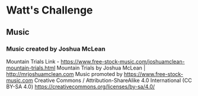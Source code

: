 # Watt's Challenge


## Music


### Music created by Joshua McLean
Mountain Trials Link - https://www.free-stock-music.com/joshuamclean-mountain-trials.html
Mountain Trials by Joshua McLean | http://mrjoshuamclean.com
Music promoted by https://www.free-stock-music.com
Creative Commons / Attribution-ShareAlike 4.0 International (CC BY-SA 4.0)
https://creativecommons.org/licenses/by-sa/4.0/

[coverage_badge]: coverage_badge.svg
[flutter_localizations_link]: https://api.flutter.dev/flutter/flutter_localizations/flutter_localizations-library.html
[internationalization_link]: https://flutter.dev/docs/development/accessibility-and-localization/internationalization
[license_badge]: https://img.shields.io/badge/license-MIT-blue.svg
[license_link]: https://opensource.org/licenses/MIT
[very_good_analysis_badge]: https://img.shields.io/badge/style-very_good_analysis-B22C89.svg
[very_good_analysis_link]: https://pub.dev/packages/very_good_analysis
[very_good_cli_link]: https://github.com/VeryGoodOpenSource/very_good_cli
